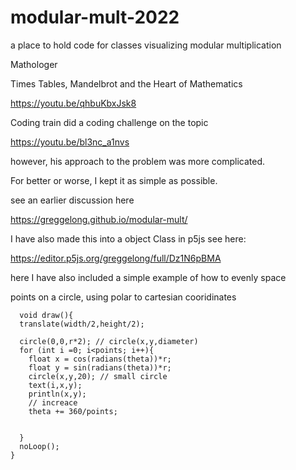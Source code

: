 # modular-mult-2022
a place to hold code for classes visualizing modular multiplication

Mathologer

Times Tables, Mandelbrot and the Heart of Mathematics

https://youtu.be/qhbuKbxJsk8


Coding train did a coding challenge on the topic

https://youtu.be/bl3nc_a1nvs

however, his approach to the problem was more complicated.

For better or worse, I kept it as simple as possible.

see an earlier discussion here

https://greggelong.github.io/modular-mult/


I have also made this into a object Class in p5js see here:


https://editor.p5js.org/greggelong/full/Dz1N6pBMA

here I have also included a simple example of how to evenly space

points on a circle, using polar to cartesian cooridinates

```processing
  void draw(){
  translate(width/2,height/2);
 
  circle(0,0,r*2); // circle(x,y,diameter) 
  for (int i =0; i<points; i++){
    float x = cos(radians(theta))*r;
    float y = sin(radians(theta))*r;
    circle(x,y,20); // small circle
    text(i,x,y);
    println(x,y);
    // increace 
    theta += 360/points;
   
    
  }
  noLoop();
}

````

